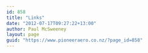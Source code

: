 ```yaml
---
id: 858
title: "Links"
date: "2012-07-17T09:27:22+13:00"
author: Paul McSweeney
layout: page
guid: "https://www.pioneeraero.co.nz/?page_id=858"
---
```

